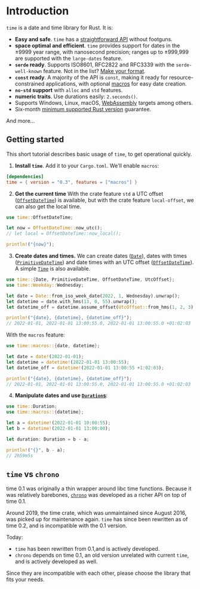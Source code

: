 # Introduction

`time` is a date and time library for Rust. It is:

- **Easy and safe**. `time` has a
[straightforward API](https://time-rs.github.io/api/time/struct.OffsetDateTime.html) without
footguns.
- **space optimal and efficient**. `time` provides support for dates in the ±9999 year range, with
nanosecond precision; ranges up to ±999,999 are supported with the `large-dates` feature.
- **`serde` ready**. Supports ISO8601, RFC2822 and RFC3339 with the `serde-well-known` feature.
Not in the list? [Make your format](./api/format-description.md).
- **`const` ready**. A majority of the API is `const`, making it ready for resource-constrained
applications, with optional [macros](https://time-rs.github.io/api/time/macros/index.html) for easy
date creation.
- **`no-std` support** with `alloc` and `std` features.
- **numeric traits**. Use durations easily: `2.seconds()`.
- Supports Windows, Linux, macOS,
[WebAssembly](https://developer.mozilla.org/fr/docs/WebAssembly) targets among others.
- Six-month
[minimum supported Rust version](https://rust-lang.github.io/rfcs/2495-min-rust-version.html)
guarantee.

And more...

## Getting started

This short tutorial describes basic usage of `time`, to get operational quickly.

1. **Install `time`**.  Add it to your `Cargo.toml`. We'll enable `macros`:
```toml
[dependencies]
time = { version = "0.3", features = ["macros"] }
```

2. **Get the current time** With the crate feature `std` a UTC offset
([`OffsetDateTime`](https://docs.rs/time/latest/time/struct.OffsetDateTime.html)) is available,
but with the crate feature `local-offset`, we can also get the local time.

```rust
use time::OffsetDateTime;

let now = OffsetDateTime::now_utc();
// let local = OffsetDateTime::now_local();

println!("{now}");
```

3. **Create dates and times.** We can create dates
([`Date`](https://docs.rs/time/latest/time/struct.Date.html)),
dates with times
([`PrimitiveDateTime`](https://docs.rs/time/latest/time/struct.PrimitiveDateTime.html))
and date times with an UTC offset
([`OffsetDateTime`](https://docs.rs/time/latest/time/struct.OffsetDateTime.html)).
A simple [`Time`](https://docs.rs/time/latest/time/struct.Time.html) is also available.

```rust
use time::{Date, PrimitiveDateTime, OffsetDateTime, UtcOffset};
use time::Weekday::Wednesday;

let date = Date::from_iso_week_date(2022, 1, Wednesday).unwrap();
let datetime = date.with_hms(13, 0, 55).unwrap();
let datetime_off = datetime.assume_offset(UtcOffset::from_hms(1, 2, 3).unwrap());

println!("{date}, {datetime}, {datetime_off}");
// 2022-01-01, 2022-01-01 13:00:55.0, 2022-01-01 13:00:55.0 +01:02:03
```

With the `macros` feature:

```rust
use time::macros::{date, datetime};

let date = date!(2022-01-01);
let datetime = datetime!(2022-01-01 13:00:55);
let datetime_off = datetime!(2022-01-01 13:00:55 +1:02:03);

println!("{date}, {datetime}, {datetime_off}");
// 2022-01-01, 2022-01-01 13:00:55.0, 2022-01-01 13:00:55.0 +01:02:03
```

4. **Manipulate dates and use
[`Duration`s](https://time-rs.github.io/api/time/struct.Duration.html)**:
```rust
use time::Duration;
use time::macros::{datetime};

let a = datetime!(2022-01-01 10:00:55);
let b = datetime!(2022-01-01 13:00:00);

let duration: Duration = b - a;

println!("{}", b - a);
// 2h59m5s
```

## `time` vs `chrono`

time 0.1 was originally a thin wrapper around libc time functions. Because it was relatively
barebones, [`chrono`](https://docs.rs/chrono/0.4.19/chrono/) was developed as a richer API on top
of time 0.1.

Around 2019, the time crate, which was unmaintained since August 2016, was picked up for maintenance
again. `time` has since been rewritten as of time 0.2, and is incompatible with the 0.1 version.

Today:
- `time` has been rewritten from 0.1,and is actively developed.
- `chrono` depends on time 0.1, an old version unrelated with current `time`, and is actively
developed as well.

Since they are incompatible with each other, please choose the library that fits your needs.
